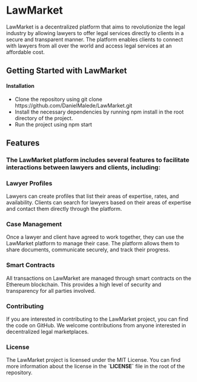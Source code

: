<h1>LawMarket</h1>
LawMarket is a decentralized platform that aims to revolutionize the legal industry by allowing lawyers to offer legal services directly to clients in a secure and transparent manner. The platform enables clients to connect with lawyers from all over the world and access legal services at an affordable cost.
        

<h2>Getting Started with LawMarket</h2>
<h4>Installation</h4>
<ul>
        <li>Clone the repository using git clone https://github.com/DanielMalede/LawMarket.git </li>      
        <li>Install the necessary dependencies by running npm install in the root directory of the project.</li>     
        <li>Run the project using npm start</li>     
</ul>

<h2>Features</h2>
<h3>The LawMarket platform includes several features to facilitate
interactions between lawyers and clients, including:</h3>

<h3>Lawyer Profiles</h3>
Lawyers can create profiles that list their areas of expertise, rates,
and availability. Clients can search for lawyers based on their areas
of expertise and contact them directly through the platform.

<h3>Case Management</h3>
<p>
Once a lawyer and client have agreed to work together, they can use
the LawMarket platform to manage their case. The platform allows them
to share documents, communicate securely, and track their progress.
</p>
<h3>Smart Contracts</h3>
<p>
All transactions on LawMarket are managed through smart contracts on
the Ethereum blockchain. This provides a high level of security and
transparency for all parties involved.
</p>
<h3>Contributing</h3>
<p>
If you are interested in contributing to the LawMarket project, you
can find the code on GitHub. We welcome contributions from anyone
interested in decentralized legal marketplaces.
</p>
<h3>License</h3>
<p>
The LawMarket project is licensed under the MIT License. You can find
more information about the license in the <b>`LICENSE`</b> file in the
root of the repository.
</p>
